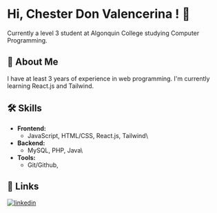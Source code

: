 # Hi, Chester Don Valencerina ! 👋

Currently a level 3 student at Algonquin College studying Computer Programming.

## 🚀 About Me

I have at least 3 years of experience in web programming. I'm currently learning React.js and Tailwind.

## 🛠 Skills

- **Frontend:**
  - JavaScript, HTML/CSS, React.js, Tailwind\
- **Backend:**
  - MySQL, PHP, Java\
- **Tools:**
  - Git/Github,

## 🔗 Links

[![linkedin](https://img.shields.io/badge/linkedin-0A66C2?style=for-the-badge&logo=linkedin&logoColor=white)](https://www.linkedin.com/in/chestervalencerina)
